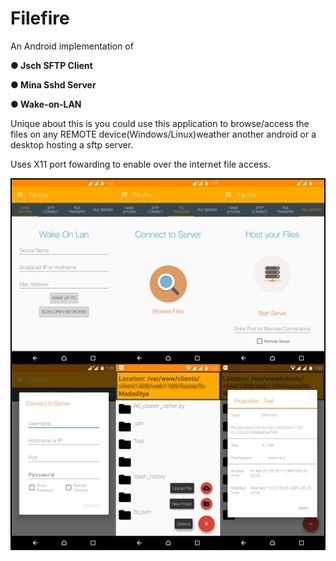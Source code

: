 # Filefire

An Android implementation of

  **● Jsch SFTP Client**
  
  **● Mina Sshd Server**
  
  **● Wake-on-LAN**
	

Unique about this is you could use this application to browse/access the files on any REMOTE device(Windows/Linux)weather another android or a desktop hosting a sftp server.

Uses X11 port fowarding to enable over the internet file access.

![FileFire](/screens/filefire.jpg "App Screenshots")
